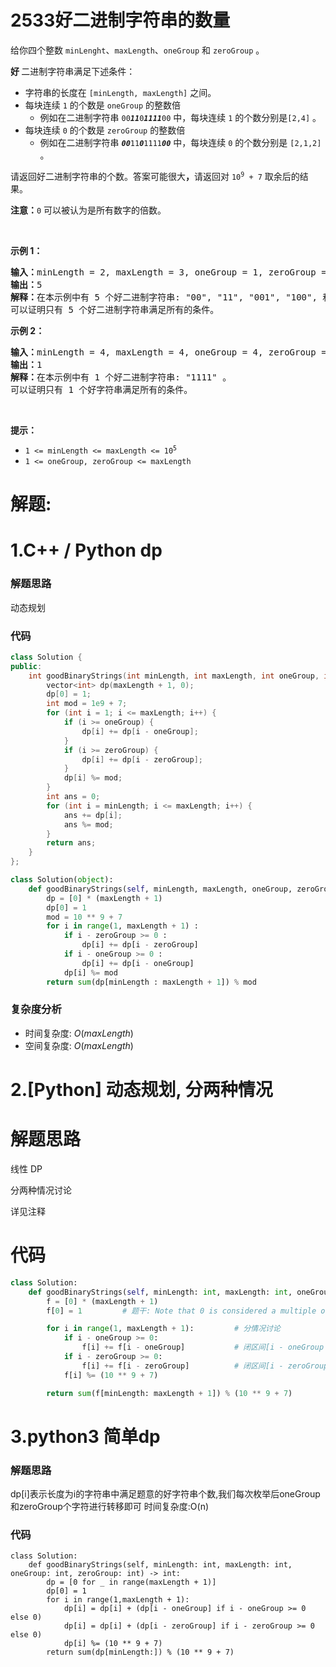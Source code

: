 # 2533好二进制字符串的数量

<p><span style="">给你四个整数 </span><code>minLenght</code>、<code>maxLength</code>、<code>oneGroup</code><span style=""> 和 </span><code>zeroGroup</code><span style=""> 。</span></p>

<p><strong>好 </strong>二进制字符串满足下述条件：</p>

<ul>
	<li>字符串的长度在 <code>[minLength, maxLength]</code> 之间。</li>
	<li>每块连续 <code>1</code> 的个数是 <code>oneGroup</code> 的整数倍
	<ul>
		<li>例如在二进制字符串 <code>00<em><strong>11</strong></em>0<em><strong>1111</strong></em>00</code> 中，每块连续 <code>1</code> 的个数分别是<code>[2,4]</code> 。</li>
	</ul>
	</li>
	<li>每块连续 <code>0</code> 的个数是 <code>zeroGroup</code> 的整数倍
	<ul>
		<li>例如在二进制字符串 <code><em><strong>00</strong></em>11<em><strong>0</strong></em>1111<em><strong>00</strong></em></code> 中，每块连续 <code>0</code> 的个数分别是 <code>[2,1,2]</code> 。</li>
	</ul>
	</li>
</ul>

<p>请返回好二进制字符串的个数。答案可能很大<strong>，</strong>请返回对 <code>10<sup>9</sup> + 7</code> 取余后的结果。</p>

<p><strong>注意：</strong><code>0</code> 可以被认为是所有数字的倍数。</p>

<p>&nbsp;</p>

<p><strong>示例 1：</strong></p>

<pre>
<strong>输入：</strong>minLength = 2, maxLength = 3, oneGroup = 1, zeroGroup = 2
<strong>输出：</strong>5
<strong>解释：</strong>在本示例中有 5 个好二进制字符串: "00", "11", "001", "100", 和 "111" 。
可以证明只有 5 个好二进制字符串满足所有的条件。</pre>

<p><strong>示例 2：</strong></p>

<pre>
<strong>输入：</strong>minLength = 4, maxLength = 4, oneGroup = 4, zeroGroup = 3
<strong>输出：</strong>1
<strong>解释：</strong>在本示例中有 1 个好二进制字符串: "1111" 。
可以证明只有 1 个好字符串满足所有的条件。
</pre>

<p>&nbsp;</p>

<p><strong>提示：</strong></p>

<ul>
	<li><code>1 &lt;= minLength &lt;= maxLength &lt;= 10<sup>5</sup></code></li>
	<li><code>1 &lt;= oneGroup, zeroGroup &lt;= maxLength</code></li>
</ul>
































# 解题:
# 1.C++ / Python dp
### 解题思路
动态规划

### 代码

```C++ []
class Solution {
public:
    int goodBinaryStrings(int minLength, int maxLength, int oneGroup, int zeroGroup) {
        vector<int> dp(maxLength + 1, 0);
        dp[0] = 1;
        int mod = 1e9 + 7;
        for (int i = 1; i <= maxLength; i++) {
            if (i >= oneGroup) {
                dp[i] += dp[i - oneGroup];
            }
            if (i >= zeroGroup) {
                dp[i] += dp[i - zeroGroup];
            }
            dp[i] %= mod;
        }
        int ans = 0;
        for (int i = minLength; i <= maxLength; i++) {
            ans += dp[i];
            ans %= mod;
        }
        return ans;
    }
};
```
```Python []
class Solution(object):
    def goodBinaryStrings(self, minLength, maxLength, oneGroup, zeroGroup):
        dp = [0] * (maxLength + 1)
        dp[0] = 1
        mod = 10 ** 9 + 7
        for i in range(1, maxLength + 1) :
            if i - zeroGroup >= 0 :
                dp[i] += dp[i - zeroGroup]
            if i - oneGroup >= 0 :
                dp[i] += dp[i - oneGroup]
            dp[i] %= mod
        return sum(dp[minLength : maxLength + 1]) % mod
```


### 复杂度分析
- 时间复杂度: $O(maxLength)$
- 空间复杂度: $O(maxLength)$
# 2.[Python] 动态规划, 分两种情况
# 解题思路

线性 DP

分两种情况讨论

详见注释

# 代码

```python
class Solution:
    def goodBinaryStrings(self, minLength: int, maxLength: int, oneGroup: int, zeroGroup: int) -> int:
        f = [0] * (maxLength + 1)
        f[0] = 1         # 题干: Note that 0 is considered a multiple of all the numbers.

        for i in range(1, maxLength + 1):         # 分情况讨论
            if i - oneGroup >= 0:
                f[i] += f[i - oneGroup]           # 闭区间[i - oneGroup + 1: i] 范围全为 1 
            if i - zeroGroup >= 0:
                f[i] += f[i - zeroGroup]          # 闭区间[i - zeroGroup + 1: i] 范围全为 0 
            f[i] %= (10 ** 9 + 7)

        return sum(f[minLength: maxLength + 1]) % (10 ** 9 + 7)
```
# 3.python3 简单dp

### 解题思路
dp[i]表示长度为i的字符串中满足题意的好字符串个数,我们每次枚举后oneGroup和zeroGroup个字符进行转移即可
时间复杂度:O(n)

### 代码

```python3
class Solution:
    def goodBinaryStrings(self, minLength: int, maxLength: int, oneGroup: int, zeroGroup: int) -> int:
        dp = [0 for _ in range(maxLength + 1)]
        dp[0] = 1
        for i in range(1,maxLength + 1):
            dp[i] = dp[i] + (dp[i - oneGroup] if i - oneGroup >= 0 else 0)
            dp[i] = dp[i] + (dp[i - zeroGroup] if i - zeroGroup >= 0 else 0)
            dp[i] %= (10 ** 9 + 7)
        return sum(dp[minLength:]) % (10 ** 9 + 7) 
```
